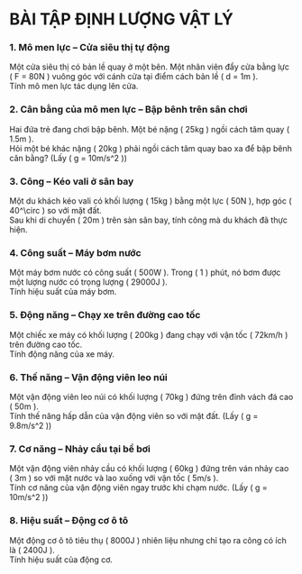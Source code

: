 
# **BÀI TẬP ĐỊNH LƯỢNG VẬT LÝ**

### **1. Mô men lực – Cửa siêu thị tự động**  
Một cửa siêu thị có bản lề quay ở một bên. Một nhân viên đẩy cửa bằng lực \( F = 80N \) vuông góc với cánh cửa tại điểm cách bản lề \( d = 1m \).  
Tính mô men lực tác dụng lên cửa.

### **2. Cân bằng của mô men lực – Bập bênh trên sân chơi**  
Hai đứa trẻ đang chơi bập bênh. Một bé nặng \( 25kg \) ngồi cách tâm quay \( 1.5m \).  
Hỏi một bé khác nặng \( 20kg \) phải ngồi cách tâm quay bao xa để bập bênh cân bằng? (Lấy \( g = 10m/s^2 \))

### **3. Công – Kéo vali ở sân bay**  
Một du khách kéo vali có khối lượng \( 15kg \) bằng một lực \( 50N \), hợp góc \( 40^\circ \) so với mặt đất.  
Sau khi di chuyển \( 20m \) trên sàn sân bay, tính công mà du khách đã thực hiện.

### **4. Công suất – Máy bơm nước**  
Một máy bơm nước có công suất \( 500W \). Trong \( 1 \) phút, nó bơm được một lượng nước có trọng lượng \( 29000J \).  
Tính hiệu suất của máy bơm.

### **5. Động năng – Chạy xe trên đường cao tốc**  
Một chiếc xe máy có khối lượng \( 200kg \) đang chạy với vận tốc \( 72km/h \) trên đường cao tốc.  
Tính động năng của xe máy.

### **6. Thế năng – Vận động viên leo núi**  
Một vận động viên leo núi có khối lượng \( 70kg \) đứng trên đỉnh vách đá cao \( 50m \).  
Tính thế năng hấp dẫn của vận động viên so với mặt đất. (Lấy \( g = 9.8m/s^2 \))

### **7. Cơ năng – Nhảy cầu tại bể bơi**  
Một vận động viên nhảy cầu có khối lượng \( 60kg \) đứng trên ván nhảy cao \( 3m \) so với mặt nước và lao xuống với vận tốc \( 5m/s \).  
Tính cơ năng của vận động viên ngay trước khi chạm nước. (Lấy \( g = 10m/s^2 \))

### **8. Hiệu suất – Động cơ ô tô**  
Một động cơ ô tô tiêu thụ \( 8000J \) nhiên liệu nhưng chỉ tạo ra công có ích là \( 2400J \).  
Tính hiệu suất của động cơ.
